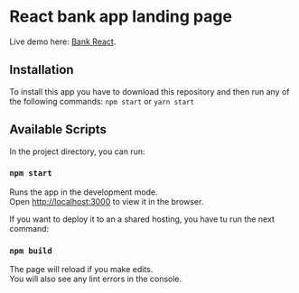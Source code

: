 # React bank app landing page

Live demo here: [Bank React](http://bankreact.codigohabil.com/).

## Installation
To install this app you have to download this repository and then run any of the following commands: `npm start` or `yarn start`

## Available Scripts

In the project directory, you can run:

### `npm start`

Runs the app in the development mode.\
Open [http://localhost:3000](http://localhost:3000) to view it in the browser.

If you want to deploy it to an a shared hosting, you have tu run the next command:

### `npm build`

The page will reload if you make edits.\
You will also see any lint errors in the console.
